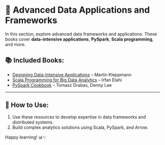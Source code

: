 # 📘 Advanced Data Applications and Frameworks

In this section, explore advanced data frameworks and applications. These books cover **data-intensive applications**, **PySpark**, **Scala programming**, and more.

## 📚 Included Books:
- [Designing Data-Intensive Applications](../path-to-pdf/Designing_Data_Intensive_Applications.pdf) – Martin Kleppmann  
- [Scala Programming for Big Data Analytics](../path-to-pdf/Scala_for_Big_Data.pdf) – Irfan Elahi  
- [PySpark Cookbook](../path-to-pdf/PySpark_Cookbook.pdf) – Tomasz Drabas, Denny Lee  

---

## 🚀 How to Use:
1. Use these resources to develop expertise in data frameworks and distributed systems.
2. Build complex analytics solutions using Scala, PySpark, and Arrow.

Happy learning! 📊✨